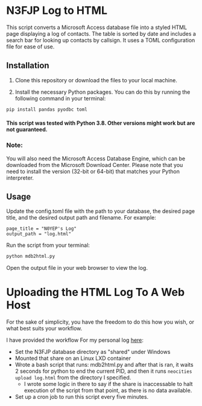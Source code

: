 # N3FJP Log to HTML

This script converts a Microsoft Access database file into a styled HTML page displaying a log of contacts. The table is sorted by date and includes a search bar for looking up contacts by callsign. It uses a TOML configuration file for ease of use.

## Installation

1. Clone this repository or download the files to your local machine.

2. Install the necessary Python packages. You can do this by running the following command in your terminal:

```bash
pip install pandas pyodbc toml
```

#### This script was tested with Python 3.8. Other versions might work but are not guaranteed.

### Note:
You will also need the Microsoft Access Database Engine, which can be downloaded from the Microsoft Download Center. Please note that you need to install the version (32-bit or 64-bit) that matches your Python interpreter.

## Usage

Update the config.toml file with the path to your database, the desired page title, and the desired output path and filename. For example:

```database_path = "C:\\Users\\c\\Documents\\Affirmatech\\N3FJP Software\\ACLog\\LogData.mdb"
page_title = "N0YEP's Log"
output_path = "log.html"
```

Run the script from your terminal:
```bash
python mdb2html.py
```

Open the output file in your web browser to view the log.

# Uploading the HTML Log To A Web Host
For the sake of simplicity, you have the freedom to do this how you wish, or what best suits your workflow. 

I have provided the workflow For my personal log [here](https://cameronheard.com/log):
- Set the N3FJP database directory as "shared" under Windows
- Mounted that share on an Linux LXD container
- Wrote a bash script that runs: mdb2html.py and after that is ran, it waits 2 seconds for python to end the current PID, and then it runs `neocities upload log.html` from the directory I specified. 
    - I wrote some logic in there to say if the share is inaccessable to halt execution of the script from that point, as there is no data available. 
- Set up a cron job to run this script every five minutes. 
